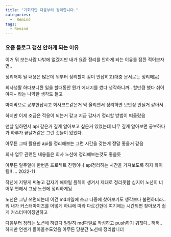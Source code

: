 ```yaml
---
title: "기회되만 다움부터 정리합니다."
categories:
  -  Remind
tags:
  - Remind
---
```



### 요즘 블로그 갱신 안하게 되는 이유

이거 뭐 보는사람 나밖에 없겠지만 내가 요즘 정리를 안하게 되는 이유를 잠깐 적어보자면.. 

정리해야 될 내용은 많은데 뭐부터 정리할지 감이 안잡히고(대충 문서로는 정리해둠)

회사생활 하다보니깐 일을 할때동안 뭔가 에너지를 썼다 생각하니까.. 할만큼 했다 쉬어야지~ 라는 나약한 생각도 들고

마지막으로 공부한답시고 회사코드같은거 막 올리면서 정리하면 보안상 안될거 같아서..

하지만 이제 조금은 적응이 되는거 같고 지금 갑자기 정리할 방법이 떠올랐음

맨날 일하면서 api 같은거 깊게 알아보고 싶은거 있었는데 너무 깊게 알아보면 공부하다가 하루가 끝날거같은 그런 것들이 있었다.

아무튼 그때 활용한 api를 정리해보는 그런 시간을 갖는게 정말 좋을거 같음

회사 업무 관련된 내용들은 회사 노션에 정리해보는것도 좋을듯

아무튼 일주일에 한번은 프로젝트 진행이나 api정리하는 시간을 가져보도록 하자 화이팅!! ... 2022-11

작년에 저렇게 써놓고 갑자기 해야될 플젝이 생겨서 제대로 정리못함 심지어 노션이 너어무 편해서 그냥 노션에 정리하게됨 

노션은 그냥 쓰면되는데 이건 md파일에 쓰고 나중에 찾아보기도 생각보다 불편하더라.. 뭐 내가 커스터마이즈를 어떻게 하냐에 따라 다르긴한데 여기에는 시간되면 찾아보기 쉽게 커스터마이징만하고 

다음부터 정리는 노션에 하련다 일일히 md파일로 작성하고 push하기 귀찮다.. 허허.. 하지만 언젠가 돌아올수도있음 아무튼 당분간 노션에 정리합니더 





